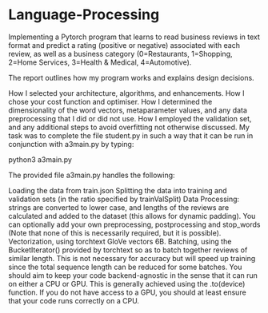 # Language-Processing

Implementing a Pytorch program that learns to read business reviews in text format and predict a rating (positive or negative) associated with each review, as well as a business category (0=Restaurants, 1=Shopping, 2=Home Services, 3=Health & Medical, 4=Automotive). 

The report outlines how my program works and explains design decisions.

How I selected your architecture, algorithms, and enhancements. How I chose your cost function and optimiser. How I determined the dimensionality of the word vectors, metaparameter values, and any data preprocessing that I did or did not use. How I employed the validation set, and any additional steps to avoid overfitting not otherwise discussed. My task was to complete the file student.py in such a way that it can be run in conjunction with a3main.py by typing:

python3 a3main.py

The provided file a3main.py handles the following:

Loading the data from train.json Splitting the data into training and validation sets (in the ratio specified by trainValSplit) Data Processing: strings are converted to lower case, and lengths of the reviews are calculated and added to the dataset (this allows for dynamic padding). You can optionally add your own preprocessing, postprocessing and stop_words (Note that none of this is necessarily required, but it is possible). Vectorization, using torchtext GloVe vectors 6B. Batching, using the BucketIterator() provided by torchtext so as to batch together reviews of similar length. This is not necessary for accuracy but will speed up training since the total sequence length can be reduced for some batches. You should aim to keep your code backend-agnostic in the sense that it can run on either a CPU or GPU. This is generally achieved using the .to(device) function. If you do not have access to a GPU, you should at least ensure that your code runs correctly on a CPU.
